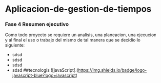 # Aplicacion-de-gestion-de-tiempos
### Fase 4 Resumen ejecutivo
Como todo proyecto se requiere un analisis, una planeacion, una ejecucion y al final el uso o  trabajo del mismo de tal manera que se decidio lo siguiente:
- sdsd
- sdsd
- sdsd
- sdsd
##tecnologis
![javaScript].(https://img.shields.io/badge/logo-javascript-blue?logo=javascript)
